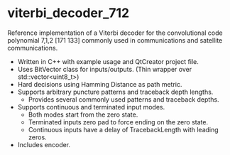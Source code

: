 # viterbi_decoder_712
Reference implementation of a Viterbi decoder for the convolutional code polynomial 7,1,2 [171 133] commonly used in communications and satellite communications.

* Written in C++ with example usage and QtCreator project file.
* Uses BitVector class for inputs/outputs. (Thin wrapper over std::vector<uint8_t>)
* Hard decisions using Hamming Distance as path metric.
* Supports arbitrary puncture patterns and traceback depth lengths.
  * Provides several commonly used patterns and traceback depths.
* Supports continuous and terminated input modes.
  * Both modes start from the zero state.
  * Terminated inputs zero pad to force ending on the zero state.
  * Continuous inputs have a delay of TracebackLength with leading zeros.
* Includes encoder.